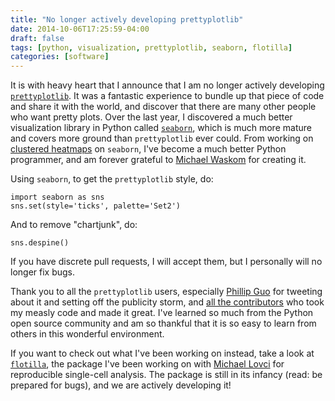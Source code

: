 ```yaml
---
title: "No longer actively developing prettyplotlib"
date: 2014-10-06T17:25:59-04:00
draft: false
tags: [python, visualization, prettyplotlib, seaborn, flotilla]
categories: [software]
---
```



It is with heavy heart that I announce that I am no longer actively developing [`prettyplotlib`](https://github.com/olgabot/prettyplotlib). It was a fantastic experience to bundle up that piece of code and share it with the world, and discover that there are many other people who want pretty plots. Over the last year, I discovered a much better visualization library in Python called [`seaborn`](https://github.com/mwaskom/seaborn), which is much more mature and covers more ground than `prettyplotlib` ever could. From working on [clustered heatmaps](https://github.com/mwaskom/seaborn/pull/230) on `seaborn`, I've become a much better Python programmer, and am forever grateful to [Michael Waskom](https://twitter.com/michaelwaskom) for creating it.

Using `seaborn`, to get the `prettyplotlib` style, do:

    import seaborn as sns
    sns.set(style='ticks', palette='Set2')

And to remove "chartjunk", do:

    sns.despine()

If you have discrete pull requests, I will accept them, but I personally will no longer fix bugs.

Thank you to all the `prettyplotlib` users, especially [Phillip Guo](http://www.pgbovine.net/) for tweeting about it and setting off the publicity storm, and [all the contributors](https://github.com/olgabot/prettyplotlib/graphs/contributors) who took my measly code and made it great. I've learned so much from the Python open source community and am so thankful that it is so easy to learn from others in this wonderful environment.

If you want to check out what I've been working on instead, take a look at [`flotilla`](https://github.com/YeoLab/flotilla), the package I've been working on with [Michael Lovci](https://github.com/mlovci) for reproducible single-cell analysis. The package is still in its infancy (read: be prepared for bugs), and we are actively developing it!